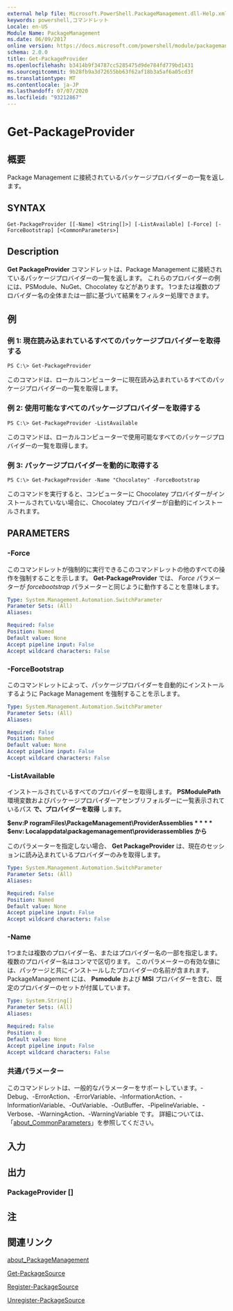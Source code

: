 ```yaml
---
external help file: Microsoft.PowerShell.PackageManagement.dll-Help.xml
keywords: powershell,コマンドレット
Locale: en-US
Module Name: PackageManagement
ms.date: 06/09/2017
online version: https://docs.microsoft.com/powershell/module/packagemanagement/get-packageprovider?view=powershell-7.1&WT.mc_id=ps-gethelp
schema: 2.0.0
title: Get-PackageProvider
ms.openlocfilehash: b3414b9f34787cc5285475d9de784fd779bd1431
ms.sourcegitcommit: 9b28fb9a3d72655bb63f62af18b3a5af6a05cd3f
ms.translationtype: MT
ms.contentlocale: ja-JP
ms.lasthandoff: 07/07/2020
ms.locfileid: "93212867"
---
```

# Get-PackageProvider

## 概要
Package Management に接続されているパッケージプロバイダーの一覧を返します。

## SYNTAX

```
Get-PackageProvider [[-Name] <String[]>] [-ListAvailable] [-Force] [-ForceBootstrap] [<CommonParameters>]
```

## Description

**Get PackageProvider** コマンドレットは、Package Management に接続されているパッケージプロバイダーの一覧を返します。
これらのプロバイダーの例には、PSModule、NuGet、Chocolatey などがあります。
1つまたは複数のプロバイダー名の全体または一部に基づいて結果をフィルター処理できます。

## 例

### 例 1: 現在読み込まれているすべてのパッケージプロバイダーを取得する

```
PS C:\> Get-PackageProvider
```

このコマンドは、ローカルコンピューターに現在読み込まれているすべてのパッケージプロバイダーの一覧を取得します。

### 例 2: 使用可能なすべてのパッケージプロバイダーを取得する

```
PS C:\> Get-PackageProvider -ListAvailable
```

このコマンドは、ローカルコンピューターで使用可能なすべてのパッケージプロバイダーの一覧を取得します。

### 例 3: パッケージプロバイダーを動的に取得する

```
PS C:\> Get-PackageProvider -Name "Chocolatey" -ForceBootstrap
```

このコマンドを実行すると、コンピューターに Chocolatey プロバイダーがインストールされていない場合に、Chocolatey プロバイダーが自動的にインストールされます。

## PARAMETERS

### -Force

このコマンドレットが強制的に実行できるこのコマンドレットの他のすべての操作を強制することを示します。
**Get-PackageProvider** では、 *Force* パラメーターが *forcebootstrap* パラメーターと同じように動作することを意味します。

```yaml
Type: System.Management.Automation.SwitchParameter
Parameter Sets: (All)
Aliases:

Required: False
Position: Named
Default value: None
Accept pipeline input: False
Accept wildcard characters: False
```

### -ForceBootstrap

このコマンドレットによって、パッケージプロバイダーを自動的にインストールするように Package Management を強制することを示します。

```yaml
Type: System.Management.Automation.SwitchParameter
Parameter Sets: (All)
Aliases:

Required: False
Position: Named
Default value: None
Accept pipeline input: False
Accept wildcard characters: False
```

### -ListAvailable

インストールされているすべてのプロバイダーを取得します。
**PSModulePath** 環境変数およびパッケージプロバイダーアセンブリフォルダーに一覧表示されているパス **で、プロバイダーを取得** します。

**$env:P rogramFiles\PackageManagement\ProviderAssemblies * * * * $env: Localappdata\packagemanagement\providerassemblies から**

このパラメーターを指定しない場合、 **Get PackageProvider** は、現在のセッションに読み込まれているプロバイダーのみを取得します。

```yaml
Type: System.Management.Automation.SwitchParameter
Parameter Sets: (All)
Aliases:

Required: False
Position: Named
Default value: None
Accept pipeline input: False
Accept wildcard characters: False
```

### -Name

1つまたは複数のプロバイダー名、またはプロバイダー名の一部を指定します。
複数のプロバイダー名はコンマで区切ります。
このパラメーターの有効な値には、パッケージと共にインストールしたプロバイダーの名前が含まれます。PackageManagement には、 **Psmodule** および **MSI** プロバイダーを含む、既定のプロバイダーのセットが付属しています。

```yaml
Type: System.String[]
Parameter Sets: (All)
Aliases:

Required: False
Position: 0
Default value: None
Accept pipeline input: False
Accept wildcard characters: False
```

### 共通パラメーター

このコマンドレットは、一般的なパラメーターをサポートしています。-Debug、-ErrorAction、-ErrorVariable、-InformationAction、-InformationVariable、-OutVariable、-OutBuffer、-PipelineVariable、-Verbose、-WarningAction、-WarningVariable です。 詳細については、「[about_CommonParameters](https://go.microsoft.com/fwlink/?LinkID=113216)」を参照してください。

## 入力

## 出力

### PackageProvider []

## 注

## 関連リンク

[about_PackageManagement](../Microsoft.PowerShell.Core/About/about_PackageManagement.md)

[Get-PackageSource](Get-PackageSource.md)

[Register-PackageSource](Register-PackageSource.md)

[Unregister-PackageSource](Unregister-PackageSource.md)

